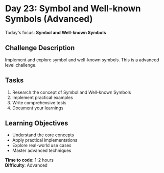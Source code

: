# Day 23: Symbol and Well-known Symbols (Advanced)

Today's focus: **Symbol and Well-known Symbols**

## Challenge Description
Implement and explore symbol and well-known symbols. This is a advanced level challenge.

## Tasks
1. Research the concept of Symbol and Well-known Symbols
2. Implement practical examples
3. Write comprehensive tests
4. Document your learnings

## Learning Objectives
- Understand the core concepts
- Apply practical implementations
- Explore real-world use cases
- Master advanced techniques

**Time to code**: 1-2 hours  
**Difficulty**: Advanced
